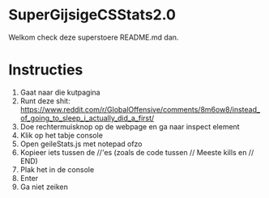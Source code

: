 # SuperGijsigeCSStats2.0

Welkom check deze superstoere README.md dan.

# Instructies
1. Gaat naar die kutpagina
2. Runt deze shit: https://www.reddit.com/r/GlobalOffensive/comments/8m6ow8/instead_of_going_to_sleep_i_actually_did_a_first/
3. Doe rechtermuisknop op de webpage en ga naar inspect element
4. Klik op het tabje console
5. Open geileStats.js met notepad ofzo
6. Kopieer iets tussen de //'es (zoals de code tussen // Meeste kills en // END)
7. Plak het in de console
8. Enter
9. Ga niet zeiken
